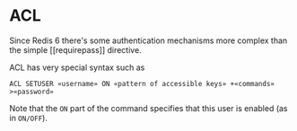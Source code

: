 # ACL
Since Redis 6 there's some authentication mechanisms more complex than the simple [[requirepass]] directive.

ACL has very special syntax such as

`ACL SETUSER «username» ON «pattern of accessible keys» +«commands» >«password»`

Note that the `ON` part of the command specifies that this user is enabled (as in `ON/OFF`).
